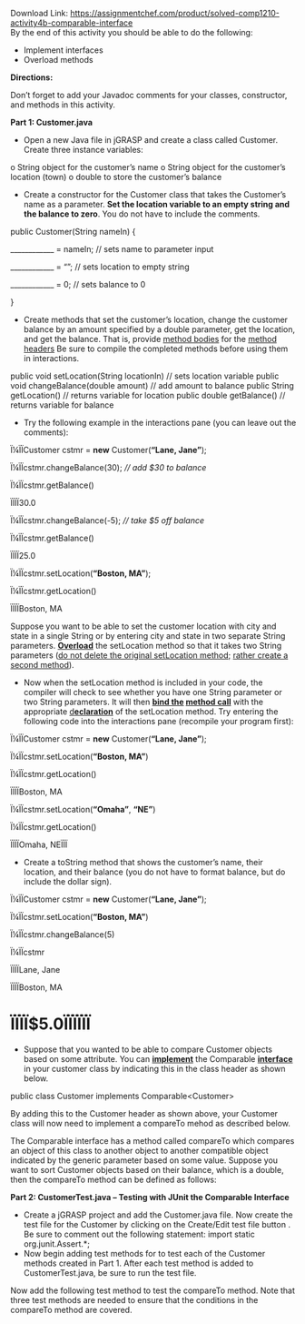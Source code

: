 Download Link: https://assignmentchef.com/product/solved-comp1210-activity4b-comparable-interface
<br>
By the end of this activity you should be able to do the following:

<ul>

 <li>Implement interfaces</li>

 <li>Overload methods</li>

</ul>




<strong>Directions: </strong>

Don’t forget to add your Javadoc comments for your classes, constructor, and methods in this activity.

<strong>Part 1: Customer.java </strong>

<ul>

 <li>Open a new Java file in jGRASP and create a class called Customer. Create three instance variables:</li>

</ul>

o String object for the customer’s name  o String object for the customer’s location (town) o double to store the customer’s balance




<ul>

 <li>Create a constructor for the Customer class that takes the Customer’s name as a parameter. <strong>Set the location variable to an empty string and the balance to zero</strong>. You do not have to include the comments.</li>

</ul>




public Customer(String nameIn) {

____________ = nameIn; // sets name to parameter input

____________ = “”; // sets location to empty string

____________ = 0; // sets balance to 0

}




<ul>

 <li>Create methods that set the customer’s location, change the customer balance by an amount specified by a double parameter, get the location, and get the balance. That is, provide <u>method bodies</u> for the <u>method headers</u>  Be sure to compile the completed methods before using them in interactions.</li>

</ul>

public void setLocation(String locationIn) // sets location variable public void changeBalance(double amount) // add amount to balance public String getLocation() // returns variable for location public double getBalance() // returns variable for balance




<ul>

 <li>Try the following example in the interactions pane (you can leave out the comments):</li>

</ul>

Ï¼ÏÏCustomer cstmr = <strong>new</strong> Customer(<strong>“Lane, Jane”</strong>);

Ï¼ÏÏcstmr.changeBalance(30); <em>// add $30 to balance </em>

Ï¼ÏÏcstmr.getBalance()

ÏÏÏÏ30.0

Ï¼ÏÏcstmr.changeBalance(-5); <em>// take $5 off balance </em>

Ï¼ÏÏcstmr.getBalance()

ÏÏÏÏ25.0

Ï¼ÏÏcstmr.setLocation(<strong>“Boston, MA”</strong>);

Ï¼ÏÏcstmr.getLocation()

ÏÏÏÏBoston, MA




Suppose you want to be able to set the customer location with city and state in a single String or by entering city and state in two separate String parameters.  <strong><u>Overload</u></strong> the setLocation method so that it takes two String parameters (<u>do not delete the original setLocation method;</u> <u>rather create a second method</u>).







<ul>

 <li>Now when the setLocation method is included in your code, the compiler will check to see whether you have one String parameter or two String parameters. It will then <strong><u>bind the</u> <u>method call</u></strong> with the appropriate <u>d<strong>eclaration</strong></u> of the setLocation method. Try entering the following code into the interactions pane (recompile your program first):</li>

</ul>




Ï¼ÏÏCustomer cstmr = <strong>new</strong> Customer(<strong>“Lane, Jane”</strong>);

Ï¼ÏÏcstmr.setLocation(<strong>“Boston, MA”</strong>)

Ï¼ÏÏcstmr.getLocation()

ÏÏÏÏBoston, MA

Ï¼ÏÏcstmr.setLocation(<strong>“Omaha”</strong>, <strong>“NE”</strong>)

Ï¼ÏÏcstmr.getLocation()

ÏÏÏÏOmaha, NEÏÏÏ




<ul>

 <li>Create a toString method that shows the customer’s name, their location, and their balance (you do not have to format balance, but do include the dollar sign).</li>

</ul>




Ï¼ÏÏCustomer cstmr = <strong>new</strong> Customer(<strong>“Lane, Jane”</strong>);

Ï¼ÏÏcstmr.setLocation(<strong>“Boston, MA”</strong>)

Ï¼ÏÏcstmr.changeBalance(5)

Ï¼ÏÏcstmr

ÏÏÏÏLane, Jane

ÏÏÏÏBoston, MA

<h1>ÏÏÏÏ$5.0ÏÏÏÏÏÏ</h1>







<ul>

 <li>Suppose that you wanted to be able to compare Customer objects based on some attribute. You can <strong><u>implement</u></strong> the Comparable <strong><u>interface</u></strong> in your customer class by indicating this in the class header as shown below.</li>

</ul>




public class Customer implements Comparable&lt;Customer&gt;




By adding this to the Customer header as shown above, your Customer class will now need to implement a compareTo mehod as described below.

The Comparable interface has a method called compareTo which compares an object of this class to another object to another compatible object indicated by the generic parameter based on some value. Suppose you want to sort Customer objects based on their balance, which is a double, then the compareTo method can be defined as follows:

<strong>Part 2: CustomerTest.java – Testing with JUnit the Comparable Interface </strong>

<ul>

 <li>Create a jGRASP project and add the Customer.java file. Now create the test file for the Customer by clicking on the Create/Edit test file button  .  Be sure to comment out the following statement:  import static org.junit.Assert.*;</li>

 <li>Now begin adding test methods for to test each of the Customer methods created in Part 1. After each test method is added to CustomerTest.java, be sure to run the test file.</li>

</ul>

Now add the following test method to test the compareTo method.  Note that three test methods are needed to ensure that the conditions in the compareTo method are covered.


